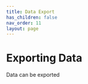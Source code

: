 ```yaml
---
title: Data Export
has_children: false
nav_order: 11
layout: page
---
```


# Exporting Data

Data can be exported
